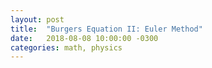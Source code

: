 ```yaml
---
layout: post
title:  "Burgers Equation II: Euler Method"
date:   2018-08-08 10:00:00 -0300
categories: math, physics
---
```





[euler]: https://en.wikipedia.org/wiki/Euler_method
